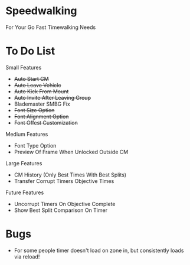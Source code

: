 # Speedwalking
For Your Go Fast Timewalking Needs  

# To Do List
Small Features  
- ~~Auto Start CM~~  
- ~~Auto Leave Vehicle~~  
- ~~Auto Kick From Mount~~  
- ~~Auto Invite After Leaving Group~~  
- Blademaster SMBG Fix  
- ~~Font Size Option~~  
- ~~Font Alignment Option~~  
- ~~Font Offest Customization~~  

Medium Features  
- Font Type Option  
- Preview Of Frame When Unlocked Outside CM  

Large Features  
- CM History (Only Best Times With Best Splits)  
- Transfer Corrupt Timers Objective Times  

Future Features  
- Uncorrupt Timers On Objective Complete  
- Show Best Split Comparison On Timer  

# Bugs
- For some people timer doesn't load on zone in, but consistently loads via reload!
